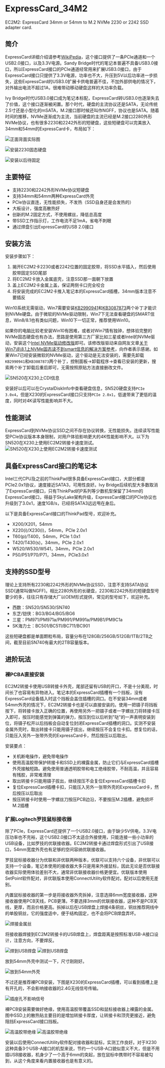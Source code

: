 # ExpressCard_34M2

EC2M2: ExpressCard 34mm or 54mm to M.2 NVMe 2230 or 2242 SSD adapter card.

## 简介

ExpressCard详细介绍请参考[WikiPedia](https://en.wikipedia.org/wiki/ExpressCard)，这个接口提供了一条PCIe通道和一个USB2.0接口，以及3.3V电源。Sandy Bridge时代的笔记本普遍不具备USB3.0接口，所以ExpressCard接口的PCIe通道经常用来扩展USB3.0接口，由于ExpressCard接口只提供了3.3V电源，功率也不大，升压到5V以后功率进一步损失，这些ExpressCard的USB3.0扩展卡供电普遍不佳，不加外部供电的情况下，对外输出电流不超过1A，很难带动移动硬盘这样的大功率负载。

Ivy Bridge时代USB3.0接口成为笔记本标配，ExpressCard转USB3.0也逐渐失去了价值，这个接口逐渐被闲置。那个时代，硬盘的主流协议还是SATA，无论传统2.5寸还是小型化的mSATA，M.2接口那时候还叫作NGFF，协议也是SATA。随着时间的推移，NVMe逐渐成为主流，当前硬盘的主流已经是M.2接口2280外形NVMe协议，也有很多2230和2242外形的短硬盘，这些短硬盘可以完美放入34mm和54mm的ExpressCard卡，布局如下：

![正面背面实际图](image/230623-正面背面实际图.jpg "正面背面实际图")

![安装2230固态硬盘](image/230623-安装2230固态硬盘.jpg "安装2230固态硬盘")

![安装以后待固定](image/230623-安装以后待固定.jpg "安装以后待固定")

## 主要特征

- 支持2230和2242外形NVMe协议短硬盘
- 支持34mm和54mm两种ExpressCard外壳
- PCIe协议直连，无性能损失，不发热（SSD自身还是会发热的）
- 大板设计，强度高散热好
- 创新的M.2固定方式，不使用螺丝，降低总高度
- 带SSD工作指示灯，工作电流不足1mA，省电不刺眼
- 通过焊盘引出ExpressCard的USB 2.0接口

## 安装方法

安装步骤如下：

1. 揭开EC2M2卡2230或者2242位置的固定胶带，将SSD水平插入，然后使用胶带固定SSD尾部
2. 将EC2M2卡放入金属底壳，注意SSD那一面朝下放置
3. 盖上EC2M2卡金属上盖，保证两侧卡口完全咬合
4. 将安装完成的EC2M2卡推入笔记本的ExpressCard插槽，34mm版本注意不要插反

Win10系统无需驱动，Win7需要安装[KB2990941](driver/Win7_NVMe_Driver/x64/Windows6.1-KB2990941-v3-x64.msu)和[KB3087873](driver/Win7_NVMe_Driver/x64/Windows6.1-KB3087873-v2-x64.msu)两个补丁才能识别NVMe硬盘。由于微软的NVMe驱动限制，Win7下无法查看硬盘的SMART信息，Win8/8.1也有类似问题，Win10下一切正常，推荐使用Win10。

如果你的电脑比较老安装Win10有困难，或者对Win7情有独钟，想体验完整的NVMe固态硬盘也有办法，思路是使用第三方厂家比如三星或者Intel的NVMe驱动，安装这个[Intel NVMe驱动修改版](driver/Intel_Win7_NVMe_Driver_Mod)即可。该修改版驱动来自网友文章[关于Win7\8\8.1上NVMe固态读不到smart信息的解决方案参考](https://tieba.baidu.com/p/6365965925)，向作者表示感谢。如果Win7已经安装微软的NVMe驱动，这个驱动是无法安装的，需要先卸载`KB2990941`和`KB3087873`两个补丁，控制面板->卸载程序->查看已安装的更新，搜索两个补丁卸载后重启即可，无需按照原贴方法直接删改文件。

![SN520在X230上CDI信息](image/230620-SN520在X230上CDI信息.png "230620-SN520在X230上CDI信息")

安装好以后可以在CrystalDiskInfo中查看硬盘信息，SN520硬盘支持`PCIe 3.0x4`，但是X230的ExpressCard接口只支持`PCIe 2.0x1`，低速带来了更低的温度，同时对4K读写性能影响并不大。

## 性能测试

ExpressCard到NVMe协议SSD之间不存在协议转换，无性能损失。连续读写性能受PCIe协议版本本身限制，对用户体验影响更大的4K性能影响不大。以下为SN520在X230上使用EC2M2转接卡速度测试。
![SN520在X230上使用EC2M2转接卡速度测试](image/230620-SN520在X230上使用EC2M2转接卡速度测试.png "SN520在X230上使用EC2M2转接卡速度测试")

## 具备ExpressCard接口的笔记本

Intel三代CPU及之前的ThinkPad很多具备ExpressCard接口，大部分都是PCIe2.0x1协议，速度接近SATA3，可用性良好。Ivy Bridge后续机型大多数取消了ExpressCard接口，只有ThinkPad的P系列等少数机型保留了34mm的ExpressCard接口，得益于SkyLake架构升级，ExpressCard接口的PCIe协议也升级到了3.0x1，速度1GB/s，已经将SATA3远远甩在身后。

以下是具备ExpressCard接口的ThinkPad型号，欢迎补充。

- X200/X201，54mm
- X220(i)/X230(i)，54mm，PCIe 2.0x1
- T60(p)/T400，54mm，PCIe 1.0x1
- T420/T430(s)，34mm，PCIe 2.0x1
- W520/W530/W541，34mm，PCIe 2.0x1
- P50/P51/P70/P71，34mm，PCIe3.0x1

## 支持的SSD型号

理论上支持所有2230和2242外形的NVMe协议SSD，注意不支持SATA协议SSD(通常叫做NGFF)。相比2280外形的长硬盘，2230和2242外形的短硬盘型号要少的多，往往只有存储大厂以OEM形式提供，常见的型号如下，欢迎补充。

- 西数：SN520/SN530/SN740
- 东芝/铠侠：BG3/BG4/BG5/BG6
- 三星：PM971/PM971a/PM991/PM991a/PM9B1/PM9C1a
- SK海力士：BC501/BC511/BC711/BC901

这些短硬盘都是单面颗粒布局，容量分布在128GB/256GB/512GB/1TB/2TB之间，截至目前SN740有最大的2TB容量版本。

## 进阶玩法

### 裸PCBA直接安装

EC2M2转接卡使用USB转接卡外壳，尾部还留有USB的开口，不是十分美观，时间长了也容易有异物进入。笔记本的ExpressCard插槽有一个挡板，没有ExpressCard设备插入时这个挡板会盖住插槽的洞口。在不安装34mm或者54mm外壳的情况下，EC2M2转接卡也是可以直接安装的。使用一把镊子将挡板按下，将转接卡放入正确的位置，再使用另外一把镊子或者一字螺丝刀将转接卡压入即可，按压时能感觉到弹簧的弹力，按压到位以后听到"哒"的一声表明安装到位，将镊子松开以后挡板会自动复位封闭ExpressCard插槽的洞口。实测不安装金属外壳时，取出转接卡只能用镊子拔出，继续按压不会复位卡扣。想复位的话，只能压入另外一张带外壳的ExpressCard卡，然后按压以后取出。

安装要点：

- 关机断电操作，避免带电操作
- 使用高温胶带保护转接卡和SSD上的裸露金属，防止它们与ExpressCard插槽外壳接触短路。避免使用普通透明胶带和电工绝缘胶带，不耐高温，并且容易有残胶，非常难清理
- 取出转接卡只能用镊子拔出，继续按压不会复位ExpressCard插槽卡扣
- 复位ExpressCard插槽卡扣，只能压入另外一张带外壳的ExpressCard卡，然后按压以后取出
- 按压转接卡时使用一字螺丝刀按压PCB边沿，不要按压M.2插槽，避免损坏M.2插槽

### 扩展Logitech罗技鼠标接收器

除了PCIe，ExpressCard还提供了一个USB2.0接口，由于缺少5V供电，3.3V电压功率也不充裕，这个USB2.0接口不太适合外接使用，只能连接一些小功率的USB设备，比如罗技的优联接收器。EC2M2转接卡通过焊盘形式引出了USB接口，54mm宽度外壳也有足够的空间容纳优联接收器。

罗技鼠标接收器分为优联和非优联两种版本，优联可以支持六个设备，非优联可以支持一个设备，笔记本使用的接收器大多只是用来外接鼠标，因此无论是否优联接收器实际使用体验差别不大，通常非优联接收器价格更便宜。优联版本使用SetPoint软件配对，非优联版本使用ConnectUtility软件配对。配对以后使用无差别。

内置鼠标接收器的第一步是将接收器外壳拆掉，注意选择6mm宽度接收器，这种接收器使用PCB天线，PCB更薄。不要选择3mm的优联接收器，这种不是PCB天线，更厚，而且价格更高。拆掉以后在USB焊盘上焊接4条铜丝，铜丝推荐网线中的单股铜丝，它的强度适中，便于结构固定，也不会将PCB焊盘弄坏。

![焊接金属丝](image/230712-01-罗技接收器焊接金属丝.jpg "焊接金属丝")

将接收器焊接到EC2M2转接卡的USB焊盘上，焊盘距离是按照标准USB-A接口设计，注意方向，不要焊反。

![焊到USB焊盘](image/230712-02-焊到USB焊盘.jpg "焊到USB焊盘")
![焊到USB焊盘](image/230712-03-焊到USB焊盘.jpg "焊到USB焊盘")

放到54mm外壳中测试一下，尺寸刚刚好。

![放到54mm外壳](image/230712-04-放到54mm外壳.jpg "放到54mm外壳")

不过还是推荐裸PCB安装，下图是X230的ExpressCard插槽，可以看到插槽上是有开孔的，不会影响接收器的2.4G无线信号传输。

![插座孔不影响信号](image/230712-07-插座孔不影响信号.jpg "插座孔不影响信号")

裸PCB安装需要做好绝缘，使用高温胶带覆盖SSD和鼠标接收器上裸露的金属。图中SSD上的散热贴主要目的是增加转接卡厚度，让转接卡和顶壳更接近，避免阻挡ExpressCard接口挡板。

![高温胶带绝缘](image/230712-05-高温胶带绝缘.jpg "高温胶带绝缘")
![高温胶带绝缘](image/230712-06-高温胶带绝缘.jpg "高温胶带绝缘")

安装以后使用ConnectUtility软件配对接收器和鼠标，实测工作良好。对于X230这种具备3个USB-A接口的机型来说，节约一个USB-A口貌似意义不大，但是不用插USB接收器，机身少了一个高于6mm的突起，放在鼠标中携带时不容易被勾到，从这个角度来看内置接收器也是有意义的。

